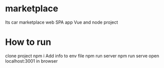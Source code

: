 # marketplace
Its car marketplace web SPA app
Vue and node project
# How to run
clone project
npm i
Add info to env file
npm run server
npm run serve
open localhost:3001 in browser
